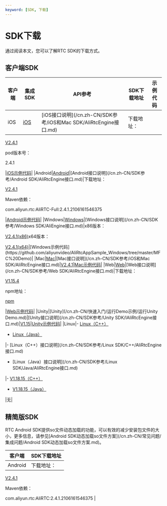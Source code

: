 ```yaml
---
keyword: [SDK, 下载]
---
```


# SDK下载

通过阅读本文，您可以了解RTC SDK的下载方式。

## 客户端SDK

|客户端|集成SDK|API参考|SDK下载地址|示例代码|
|---|-----|-----|-------|----|
|iOS|[iOS](/cn.zh-CN/快速入门/集成客户端SDK/iOS.md)|[iOS接口说明](/cn.zh-CN/SDK参考/iOS和Mac SDK/AliRtcEngine接口.md)|下载地址：

[V2.4.1](https://alivc-demo-cms.alicdn.com/versionProduct/sourceCode/rtc/2.4.1/AliRTCSdk_2.4.1(iOS).zip)

pod版本号：

2.4.1

|[iOS示例代码](https://github.com/aliyunvideo/AliRtcAppSample_iOS)|
|Android|[Android](/cn.zh-CN/快速入门/集成客户端SDK/Android.md)|[Android接口说明](/cn.zh-CN/SDK参考/Android SDK/AliRtcEngine接口.md)|下载地址：

[V2.4.1](https://alivc-demo-cms.alicdn.com/versionProduct/sourceCode/rtc/2.4.1/AliRTCSdk_2.4.1(Android).zip)

Maven依赖：

com.aliyun.rtc:AliRTC-Full:2.4.1.2106161546375

|[Android示例代码](https://github.com/aliyunvideo/AliRtcAppSample_Android)|
|Windows|[Windows](/cn.zh-CN/快速入门/集成客户端SDK/Windows.md)|[Windows接口说明](/cn.zh-CN/SDK参考/Windows SDK/AliEngine接口.md)|x86版本：

[V2.4.1\(x86\)](https://alivc-demo-cms.alicdn.com/versionProduct/sourceCode/rtc/2.4.1/AliRTCSdk_2.4.1(Windows_x86).zip)x64版本：

[V2.4.1\(x64\)](https://alivc-demo-cms.alicdn.com/versionProduct/sourceCode/rtc/2.4.1/AliRTCSdk_2.4.1(Windows_x64).zip)|[Windows示例代码](https://github.com/aliyunvideo/AliRtcAppSample_Windows/tree/master/MFC%20Demo)|
|Mac|[Mac](/cn.zh-CN/快速入门/集成客户端SDK/Mac.md)|[Mac接口说明](/cn.zh-CN/SDK参考/iOS和Mac SDK/AliRtcEngine接口.md)|[V2.4.1](https://alivc-demo-cms.alicdn.com/versionProduct/sourceCode/rtc/2.4.1/AliRTCSdk_2.4.1(Mac).zip)|[Mac示例代码](https://github.com/aliyunvideo/AliRtcAppSample_Mac)|
|Web|[Web](/cn.zh-CN/快速入门/集成客户端SDK/Web.md)|[Web接口说明](/cn.zh-CN/SDK参考/Web SDK/AliRtcEngine接口.md)|下载地址：

[V1.15.4](https://alivc-demo-cms.alicdn.com/versionProduct/sourceCode/rtc/web/aliyun-webrtc-sdk-1.15.4.zip)

npm地址：

[npm](https://www.npmjs.com/package/aliyun-webrtc-sdk)

|[Web示例代码](https://alivc-demo-cms.alicdn.com/versionProduct/sourceCode/rtc/web/AliRTC-WebSample.zip)|
|Unity|[Unity](/cn.zh-CN/快速入门/运行Demo示例/运行Unity Demo.md)|[Unity接口说明](/cn.zh-CN/SDK参考/Unity SDK/IAliRtcEngine接口.md)|[V1.15](https://docs-aliyun.cn-hangzhou.oss.aliyun-inc.com/assets/attach/137418/cn_zh/1589335526814/alirtc_unity_sdk_1.15.0_release.zip)|[Unity示例代码](https://github.com/aliyunvideo/AliRtcAppSample_Unity)|
|Linux|-   [Linux（C++）](/cn.zh-CN/快速入门/集成客户端SDK/Linux/C++.md)
-   [Linux（Java）](/cn.zh-CN/快速入门/集成客户端SDK/Linux/Java.md)

|-   [Linux（C++）接口说明](/cn.zh-CN/SDK参考/Linux SDK/C++/AliRtcEngine接口.md)
-   [Linux（Java）接口说明](/cn.zh-CN/SDK参考/Linux SDK/Java/AliRtcEngine接口.md)

|-   [V1.18.15（C++）](https://alivc-demo-cms.alicdn.com/versionProduct/sourceCode/rtc/linux/Release_1.18.15.2103302_cpp.zip)
-   [V1.18.15（Java）](https://alivc-demo-cms.alicdn.com/versionProduct/sourceCode/rtc/linux/Release_1.18.15.2103302_java.zip)

|无|

## 精简版SDK

RTC Android SDK提供so文件动态加载的功能，可以有效的减少安装包文件的大小，更多信息，请参见[Android SDK动态加载so文件方案](/cn.zh-CN/常见问题/集成问题/Android SDK动态加载so文件方案.md)。

|客户端|SDK下载地址|
|---|-------|
|Android|下载地址：

[V2.4.1](https://alivc-demo-cms.alicdn.com/versionProduct/sourceCode/rtc/2.4.1/AliRTCSdk_2.4.1(Android_arr_so).zip)

Maven依赖：

com.aliyun.rtc:AliRTC:2.4.1.2106161546375 |

